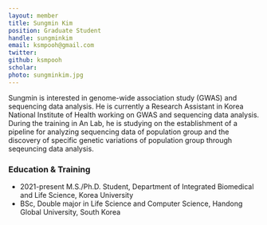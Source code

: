 ```yaml
---
layout: member
title: Sungmin Kim
position: Graduate Student
handle: sungminkim
email: ksmpooh@gmail.com
twitter:
github: ksmpooh
scholar:  
photo: sungminkim.jpg
---
```


Sungmin is interested in genome-wide association study (GWAS) and sequencing data analysis. He is currently a Research Assistant in Korea National Institute of Health working on GWAS and sequencing data analysis. During the training in An Lab, he is studying on the establishment of a pipeline for analyzing sequencing data of population group and the discovery of specific genetic variations of population group through seqeuncing data analysis.

### Education & Training
- 2021-present M.S./Ph.D. Student, Department of Integrated Biomedical and Life Science, Korea University
- BSc, Double major in Life Science and Computer Science, Handong Global University, South Korea